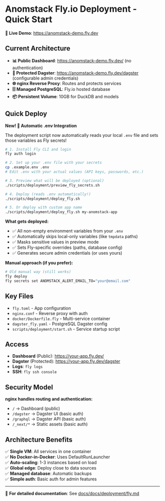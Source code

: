 # Anomstack Fly.io Deployment - Quick Start

**🚀 Live Demo**: https://anomstack-demo.fly.dev

## Current Architecture

- **📊 Public Dashboard**: https://anomstack-demo.fly.dev/ (no authentication)
- **🔐 Protected Dagster**: https://anomstack-demo.fly.dev/dagster (configurable admin credentials)
- **🌐 nginx Reverse Proxy**: Routes and protects services
- **🗄️ Managed PostgreSQL**: Fly.io hosted database
- **📦 Persistent Volume**: 10GB for DuckDB and models

## Quick Deploy

**New! 🎉 Automatic .env Integration**

The deployment script now automatically reads your local `.env` file and sets those variables as Fly secrets!

```bash
# 1. Install Fly CLI and login
fly auth login

# 2. Set up your .env file with your secrets
cp .example.env .env
# Edit .env with your actual values (API keys, passwords, etc.)

# 3. Preview what will be deployed (optional)
./scripts/deployment/preview_fly_secrets.sh

# 4. Deploy (reads .env automatically!)
./scripts/deployment/deploy_fly.sh

# 5. Or deploy with custom app name
./scripts/deployment/deploy_fly.sh my-anomstack-app
```

**What gets deployed:**
- ✅ All non-empty environment variables from your `.env`
- ✅ Automatically skips local-only variables (like `tmpdata` paths)
- ✅ Masks sensitive values in preview mode
- ✅ Sets Fly-specific overrides (paths, database config)
- ✅ Generates secure admin credentials (or uses yours)

**Manual approach (if you prefer):**
```bash
# Old manual way (still works)
fly deploy
fly secrets set ANOMSTACK_ALERT_EMAIL_TO="your@email.com"
```

## Key Files

- `fly.toml` - App configuration
- `nginx.conf` - Reverse proxy with auth
- `docker/Dockerfile.fly` - Multi-service container
- `dagster_fly.yaml` - PostgreSQL Dagster config
- `scripts/deployment/start.sh` - Service startup script

## Access

- **Dashboard** (Public): https://your-app.fly.dev/
- **Dagster** (Protected): https://your-app.fly.dev/dagster
- **Logs**: `fly logs`
- **SSH**: `fly ssh console`

## Security Model

**nginx handles routing and authentication:**
- `/` → Dashboard (public)
- `/dagster` → Dagster UI (basic auth)
- `/graphql` → Dagster API (basic auth)
- `/_next/*` → Static assets (basic auth)

## Architecture Benefits

✅ **Single VM**: All services in one container  
✅ **No Docker-in-Docker**: Uses DefaultRunLauncher  
✅ **Auto-scaling**: 1-3 instances based on load  
✅ **Global edge**: Deploy close to data sources  
✅ **Managed database**: Automatic backups  
✅ **Simple auth**: Basic auth for admin features  

---

📖 **For detailed documentation**: See [docs/docs/deployment/fly.md](docs/docs/deployment/fly.md) 